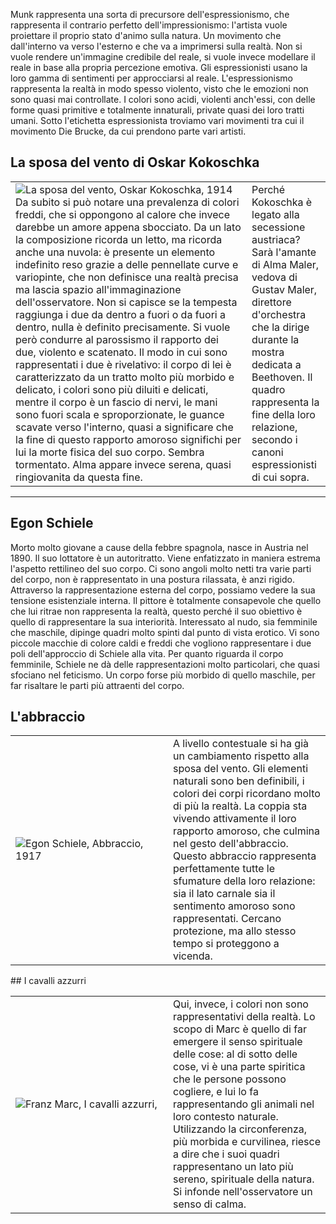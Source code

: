 Munk rappresenta una sorta di precursore dell'espressionismo, che rappresenta il contrario perfetto dell'impressionismo: l'artista vuole proiettare il proprio stato d'animo sulla natura. Un movimento che dall'interno va verso l'esterno e che va a imprimersi sulla realtà. Non si vuole rendere un'immagine credibile del reale, si vuole invece modellare il reale in base alla propria percezione emotiva. Gli espressionisti usano la loro gamma di sentimenti per approcciarsi al reale. L'espressionismo rappresenta la realtà in modo spesso violento, visto che le emozioni non sono quasi mai controllate. I colori sono acidi, violenti anch'essi, con delle forme quasi primitive e totalmente innaturali, private quasi dei loro tratti umani. 
Sotto l'etichetta espressionista troviamo vari movimenti tra cui il movimento Die Brucke, da cui prendono parte vari artisti.

## La sposa del vento di Oskar Kokoschka

<table width=100%>
<tr>
	<td width=75%>  <img src="https://artslife.com/wp-content/uploads/2021/01/oskar-kokoschka-la-posa-del-vento.jpg">La sposa del vento, Oskar Kokoschka, 1914<br>   
    Da subito si può notare una prevalenza di colori freddi, che si oppongono al calore che invece darebbe un amore appena sbocciato. Da un lato la composizione ricorda un letto, ma ricorda anche una nuvola: è presente un elemento indefinito reso grazie a delle pennellate curve e variopinte, che non definisce una realtà precisa ma lascia spazio all'immaginazione dell'osservatore. Non si capisce se la tempesta raggiunga i due da dentro a fuori o da fuori a dentro, nulla è definito precisamente. Si vuole però condurre al parossismo il rapporto dei due, violento e scatenato. Il modo in cui sono rappresentati i due è rivelativo: il corpo di lei è caratterizzato da un tratto molto più morbido e delicato, i colori sono più diluiti e delicati, mentre il corpo è un fascio di nervi, le mani sono fuori scala e sproporzionate, le guance scavate verso l'interno, quasi a significare che la fine di questo rapporto amoroso significhi per lui la morte fisica del suo corpo. Sembra tormentato. Alma appare invece serena, quasi ringiovanita da questa fine. 
</td>
	<td width=50%>Perché Kokoschka è legato alla secessione austriaca? Sarà l'amante di Alma Maler, vedova di Gustav Maler, direttore d'orchestra che la dirige durante la mostra dedicata a Beethoven. Il quadro rappresenta la fine della loro relazione, secondo i canoni espressionisti di cui sopra. 

  </td>
</tr>
</table>

- - - 
## Egon Schiele

Morto molto giovane a cause della febbre spagnola, nasce in Austria nel 1890. 
Il suo lottatore è un autoritratto. Viene enfatizzato in maniera estrema l'aspetto rettilineo del suo corpo. Ci sono angoli molto netti tra varie parti del corpo, non è rappresentato in una postura rilassata, è anzi rigido. Attraverso la rappresentazione esterna del corpo, possiamo vedere la sua tensione esistenziale interna. Il pittore è totalmente consapevole che quello che lui ritrae non rappresenta la realtà, questo perché il suo obiettivo è quello di rappresentare la sua interiorità. Interessato al nudo, sia femminile che maschile, dipinge quadri molto spinti dal punto di vista erotico. Vi sono piccole macchie di colore caldi e freddi che vogliono rappresentare i due poli dell'approccio di Schiele alla vita. Per quanto riguarda il corpo femminile, Schiele ne dà delle rappresentazioni molto particolari, che quasi sfociano nel feticismo. Un corpo forse più morbido di quello maschile, per far risaltare le parti più attraenti del corpo. 
 
## L'abbraccio

<table width=100%>
<tr>
	<td width=50%>  <img src="https://storiamagazinedigit.lascuolasei.com/sites/default/files/styles/free_crop/public/img/p/img/abbraccio.jpg?itok=5nRhqKCX">Egon Schiele, Abbraccio, 1917</td>
	<td width=50%>A livello contestuale si ha già un cambiamento rispetto alla sposa del vento. Gli elementi naturali sono ben definibili, i colori dei corpi ricordano molto di più la realtà. La coppia sta vivendo attivamente il loro rapporto amoroso, che culmina nel gesto dell'abbraccio. Questo abbraccio rappresenta perfettamente tutte le sfumature della loro relazione: sia il lato carnale sia il sentimento amoroso sono rappresentati. Cercano protezione, ma allo stesso tempo si proteggono a vicenda. 

  </td>
</tr>
</table>
## I cavalli azzurri

<table width=100%>
<tr>
	<td width=50%>  <img src="https://www.filippocapurro.it/wp-content/uploads/2022/10/Franz-Marc-I-grandi-cavalli-azzurri.jpeg">Franz Marc, I cavalli azzurri, </td>
	<td width=50%>Qui, invece, i colori non sono rappresentativi della realtà. Lo scopo di Marc è quello di far emergere il senso spirituale delle cose: al di sotto delle cose, vi è una parte spiritica che le persone possono cogliere, e lui lo fa rappresentando gli animali nel loro contesto naturale. Utilizzando la circonferenza, più morbida e curvilinea, riesce a dire che i suoi quadri rappresentano un lato più sereno, spirituale della natura. Si infonde nell'osservatore un senso di calma.

  </td>
</tr>
</table>

